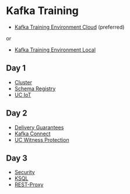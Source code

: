 # Kafka Training

* [Kafka Training Environment Cloud](training-env-cloud.md) (preferred)

or

* [Kafka Training Environment Local](training-environment.md)

## Day 1
* [Cluster](cluster.md)
* [Schema Registry](schema-registry.md)
* [UC IoT](iot.md)

## Day 2
* [Delivery Guarantees](delivery-guarantees.md)
* [Kafka Connect](kafka-connect.md)
* [UC Witness Protection](witness-protection.md)


## Day 3
* [Security](kafka-security.md)
* [KSQL](ksql.md)
* [REST-Proxy](rest-proxy.md)
